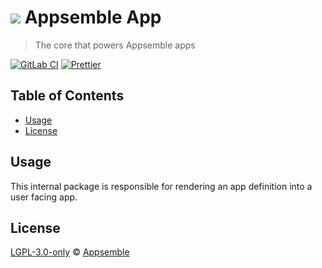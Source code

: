 # ![](https://gitlab.com/appsemble/appsemble/-/raw/0.34.10/config/assets/logo.svg) Appsemble App

> The core that powers Appsemble apps

[![GitLab CI](https://gitlab.com/appsemble/appsemble/badges/0.34.10/pipeline.svg)](https://gitlab.com/appsemble/appsemble/-/releases/0.34.10)
[![Prettier](https://img.shields.io/badge/code_style-prettier-ff69b4.svg)](https://prettier.io)

## Table of Contents

- [Usage](#usage)
- [License](#license)

## Usage

This internal package is responsible for rendering an app definition into a user facing app.

## License

[LGPL-3.0-only](https://gitlab.com/appsemble/appsemble/-/blob/0.34.10/LICENSE.md) ©
[Appsemble](https://appsemble.com)
